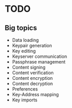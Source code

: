# TODO

## Big topics

* Data loading
* Keypair generation
* Key editing
* Keyserver communication
* Passphrase management
* Content signing
* Content verification
* Content encryption
* Content decryption
* Preferences
* Key-Address mapping
* Key imports

